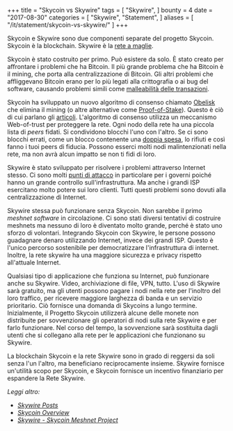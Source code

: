 +++
title = "Skycoin vs Skywire"
tags = [
    "Skywire",
]
bounty = 4
date = "2017-08-30"
categories = [
    "Skywire",
    "Statement",
]
aliases = [
	"/it/statement/skycoin-vs-skywire/"
]
+++

Skycoin e Skywire sono due componenti separate del progetto Skycoin.
Skycoin è la blockchain. Skywire è la [rete a maglie](https://en.wikipedia.org/wiki/Mesh_networking).

Skycoin è stato costruito per primo. Può esistere da solo. È stato creato per affrontare
i problemi che ha Bitcoin. Il più grande problema che ha Bitcoin è il mining,
che porta alla centralizzazione di Bitcoin. Gli altri problemi che affliggevano Bitcoin
erano per lo più legati alla crittografia o ai bug del software, causando problemi simili
come [malleabilità delle transazioni](https://en.bitcoin.it/wiki/Transaction_Malleability).

Skycoin ha sviluppato un nuovo algoritmo di consenso chiamato [Obelisk](https://www.skycoin.net/whitepapers)
che elimina il mining (o altre alternative come
[Proof-of-Stake](https://en.wikipedia.org/wiki/Proof-of-stake)).
Questo è ciò di cui parlano gli [articoli](https://www.skycoin.net/whitepapers).
L'algoritmo di consenso utilizza un meccanismo Web-of-trust per proteggere la rete.
Ogni nodo della rete ha una piccola lista di *peers* fidati.
Si condividono blocchi l'uno con l'altro. Se ci sono blocchi errati, come un blocco
contenente una [doppia spesa](https://en.wikipedia.org/wiki/Double-spending),
lo rifiuti e così fanno i tuoi peers di fiducia. Possono esserci molti nodi malintenzionati
nella rete, ma non avrà alcun impatto se non ti fidi di loro.

Skywire è stato sviluppato per risolvere i problemi attraverso Internet stesso. Ci sono
molti [punti di attacco](https://en.wikipedia.org/wiki/BGP_hijacking) in particolare
per i governi poiché hanno un grande controllo sull'infrastruttura.
Ma anche i grandi ISP esercitano molto potere sui loro clienti.
Tutti questi problemi sono dovuti alla centralizzazione di Internet.

Skywire stessa può funzionare senza Skycoin. Non sarebbe il primo *meshnet
software* in circolazione. Ci sono stati diversi tentativi di costruire meshnets
ma nessuno di loro è diventato molto grande, perché è stato uno sforzo di volontari.
Integrando Skycoin con Skywire, le persone possono guadagnare denaro utilizzando
Internet, invece dei grandi ISP. Questo è l'unico percorso sostenibile per
democratizzare l'infrastruttura di internet. Inoltre, la rete skywire ha una
maggiore sicurezza e privacy rispetto all'attuale Internet.

Qualsiasi tipo di applicazione che funziona su Internet, può funzionare anche su
Skywire. Video, archiviazione di file, VPN, tutto. L'uso di Skywire sarà gratuito,
ma gli utenti possono pagare i nodi nella rete per l'inoltro del loro traffico, per ricevere
maggiore larghezza di banda e un servizio prioritario. Ciò fornisce una domanda di Skycoins
a lungo termine. Inizialmente, il Progetto Skycoin utilizzerà alcune delle monete non distribuite
per sovvenzionare gli operatori di nodi sulla rete Skywire e per farlo funzionare.
Nel corso del tempo, la sovvenzione sarà sostituita dagli utenti che si collegano alla rete per le
applicazioni che funzionano su Skywire.

La blockchain Skycoin e la rete Skywire sono in grado di reggersi da soli
senza l'un l'altro, ma beneficiano reciprocamente insieme. Skywire fornisce un'utilità
scopo per Skycoin, e Skycoin fornisce un incentivo finanziario per espandere la
Rete Skywire.

*Leggi altro:*

* *[Skywire Posts](/tags/skywire/)*
* *[Skycoin Overview](/overview/skycoin-overview/)*
* *[Skywire - Skycoin Meshnet Project](/overview/skywire-skycoin-meshnet-project/)*
